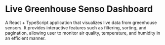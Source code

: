 # Live Greenhouse Senso Dashboard

A React + TypeScript application that visualizes live data from greenhouse sensors. It provides interactive features such as filtering, sorting, and pagination, allowing user to monitor air quality, temperature, and humidity in an efficient manner.
